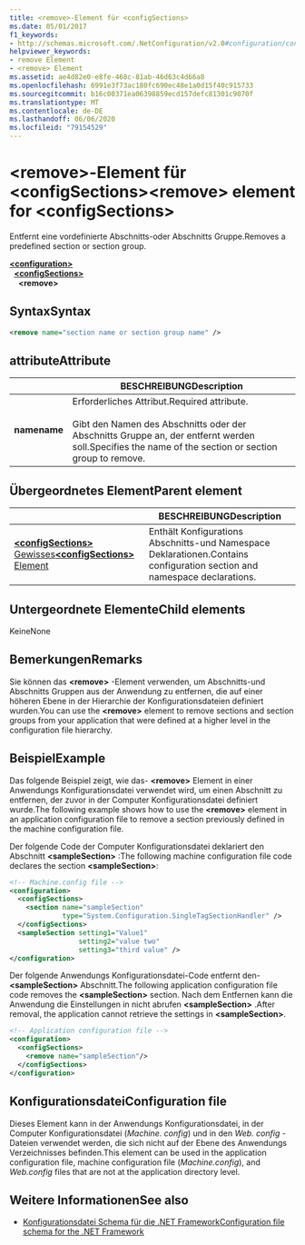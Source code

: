 ```yaml
---
title: <remove>-Element für <configSections>
ms.date: 05/01/2017
f1_keywords:
- http://schemas.microsoft.com/.NetConfiguration/v2.0#configuration/configSections/remove
helpviewer_keywords:
- remove Element
- <remove> Element
ms.assetid: ae4d82e0-e8fe-468c-81ab-46d63c4d66a8
ms.openlocfilehash: 6991e3f73ac180fc690ec48e1a0d15f40c915733
ms.sourcegitcommit: b16c00371ea06398859ecd157defc81301c9070f
ms.translationtype: MT
ms.contentlocale: de-DE
ms.lasthandoff: 06/06/2020
ms.locfileid: "79154529"
---
```

# <a name="remove-element-for-configsections"></a><span data-ttu-id="30d36-102">\<remove>-Element für \<configSections></span><span class="sxs-lookup"><span data-stu-id="30d36-102">\<remove> element for \<configSections></span></span>

<span data-ttu-id="30d36-103">Entfernt eine vordefinierte Abschnitts-oder Abschnitts Gruppe.</span><span class="sxs-lookup"><span data-stu-id="30d36-103">Removes a predefined section or section group.</span></span>

[**\<configuration>**](configuration-element.md)\
&nbsp;&nbsp;[**\<configSections>**](configsections-element-for-configuration.md)\
&nbsp;&nbsp;&nbsp;&nbsp;**\<remove>**

## <a name="syntax"></a><span data-ttu-id="30d36-104">Syntax</span><span class="sxs-lookup"><span data-stu-id="30d36-104">Syntax</span></span>

```xml
<remove name="section name or section group name" />
```

## <a name="attribute"></a><span data-ttu-id="30d36-105">attribute</span><span class="sxs-lookup"><span data-stu-id="30d36-105">Attribute</span></span>

|           | <span data-ttu-id="30d36-106">BESCHREIBUNG</span><span class="sxs-lookup"><span data-stu-id="30d36-106">Description</span></span> |
| --------- | ----------- |
| <span data-ttu-id="30d36-107">**name**</span><span class="sxs-lookup"><span data-stu-id="30d36-107">**name**</span></span>  | <span data-ttu-id="30d36-108">Erforderliches Attribut.</span><span class="sxs-lookup"><span data-stu-id="30d36-108">Required attribute.</span></span><br><br><span data-ttu-id="30d36-109">Gibt den Namen des Abschnitts oder der Abschnitts Gruppe an, der entfernt werden soll.</span><span class="sxs-lookup"><span data-stu-id="30d36-109">Specifies the name of the section or section group to remove.</span></span> |

## <a name="parent-element"></a><span data-ttu-id="30d36-110">Übergeordnetes Element</span><span class="sxs-lookup"><span data-stu-id="30d36-110">Parent element</span></span>

|     | <span data-ttu-id="30d36-111">BESCHREIBUNG</span><span class="sxs-lookup"><span data-stu-id="30d36-111">Description</span></span> |
| --- | ----------- |
| [<span data-ttu-id="30d36-112">**\<configSections>** Gewisses</span><span class="sxs-lookup"><span data-stu-id="30d36-112">**\<configSections>** Element</span></span>](configsections-element-for-configuration.md) | <span data-ttu-id="30d36-113">Enthält Konfigurations Abschnitts-und Namespace Deklarationen.</span><span class="sxs-lookup"><span data-stu-id="30d36-113">Contains configuration section and namespace declarations.</span></span> |

## <a name="child-elements"></a><span data-ttu-id="30d36-114">Untergeordnete Elemente</span><span class="sxs-lookup"><span data-stu-id="30d36-114">Child elements</span></span>

<span data-ttu-id="30d36-115">Keine</span><span class="sxs-lookup"><span data-stu-id="30d36-115">None</span></span>

## <a name="remarks"></a><span data-ttu-id="30d36-116">Bemerkungen</span><span class="sxs-lookup"><span data-stu-id="30d36-116">Remarks</span></span>

<span data-ttu-id="30d36-117">Sie können das **\<remove>** -Element verwenden, um Abschnitts-und Abschnitts Gruppen aus der Anwendung zu entfernen, die auf einer höheren Ebene in der Hierarchie der Konfigurationsdateien definiert wurden.</span><span class="sxs-lookup"><span data-stu-id="30d36-117">You can use the **\<remove>** element to remove sections and section groups from your application that were defined at a higher level in the configuration file hierarchy.</span></span>

## <a name="example"></a><span data-ttu-id="30d36-118">Beispiel</span><span class="sxs-lookup"><span data-stu-id="30d36-118">Example</span></span>

<span data-ttu-id="30d36-119">Das folgende Beispiel zeigt, wie das- **\<remove>** Element in einer Anwendungs Konfigurationsdatei verwendet wird, um einen Abschnitt zu entfernen, der zuvor in der Computer Konfigurationsdatei definiert wurde.</span><span class="sxs-lookup"><span data-stu-id="30d36-119">The following example shows how to use the **\<remove>** element in an application configuration file to remove a section previously defined in the machine configuration file.</span></span>

<span data-ttu-id="30d36-120">Der folgende Code der Computer Konfigurationsdatei deklariert den Abschnitt **\<sampleSection>** :</span><span class="sxs-lookup"><span data-stu-id="30d36-120">The following machine configuration file code declares the section **\<sampleSection>**:</span></span>

```xml
<!-- Machine.config file -->
<configuration>
  <configSections>
    <section name="sampleSection"
             type="System.Configuration.SingleTagSectionHandler" />
  </configSections>
  <sampleSection setting1="Value1"
                 setting2="value two"
                 setting3="third value" />
</configuration>
```

<span data-ttu-id="30d36-121">Der folgende Anwendungs Konfigurationsdatei-Code entfernt den- **\<sampleSection>** Abschnitt.</span><span class="sxs-lookup"><span data-stu-id="30d36-121">The following application configuration file code removes the **\<sampleSection>** section.</span></span> <span data-ttu-id="30d36-122">Nach dem Entfernen kann die Anwendung die Einstellungen in nicht abrufen **\<sampleSection>** .</span><span class="sxs-lookup"><span data-stu-id="30d36-122">After removal, the application cannot retrieve the settings in **\<sampleSection>**.</span></span>

```xml
<!-- Application configuration file -->
<configuration>
  <configSections>
    <remove name="sampleSection"/>
  </configSections>
</configuration>
```

## <a name="configuration-file"></a><span data-ttu-id="30d36-123">Konfigurationsdatei</span><span class="sxs-lookup"><span data-stu-id="30d36-123">Configuration file</span></span>

<span data-ttu-id="30d36-124">Dieses Element kann in der Anwendungs Konfigurationsdatei, in der Computer Konfigurationsdatei (*Machine. config*) und in den *Web. config* -Dateien verwendet werden, die sich nicht auf der Ebene des Anwendungs Verzeichnisses befinden.</span><span class="sxs-lookup"><span data-stu-id="30d36-124">This element can be used in the application configuration file, machine configuration file (*Machine.config*), and *Web.config* files that are not at the application directory level.</span></span>

## <a name="see-also"></a><span data-ttu-id="30d36-125">Weitere Informationen</span><span class="sxs-lookup"><span data-stu-id="30d36-125">See also</span></span>

- [<span data-ttu-id="30d36-126">Konfigurationsdatei Schema für die .NET Framework</span><span class="sxs-lookup"><span data-stu-id="30d36-126">Configuration file schema for the .NET Framework</span></span>](index.md)
